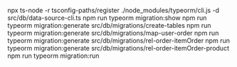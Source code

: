 npx ts-node -r tsconfig-paths/register ./node_modules/typeorm/cli.js -d src/db/data-source-cli.ts
npm run typeorm migration:show
npm run typeorm migration:generate src/db/migrations/create-tables
npm run typeorm migration:generate src/db/migrations/map-user-order
npm run typeorm migration:generate src/db/migrations/rel-order-itemOrder
npm run typeorm migration:generate src/db/migrations/rel-order-itemOrder-product
npm run typeorm migration:run

